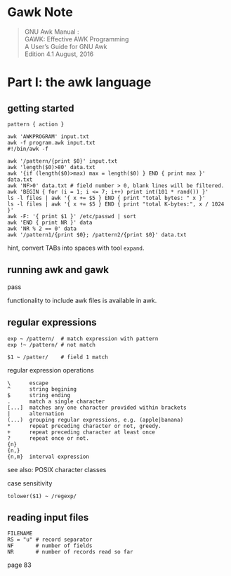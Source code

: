 Gawk Note
===
> GNU Awk Manual :  
> GAWK: Effective AWK Programming  
> A User’s Guide for GNU Awk  
> Edition 4.1 August, 2016  

# Part I: the awk language

## getting started
```
pattern { action }

awk 'AWKPROGRAM' input.txt
awk -f program.awk input.txt
#!/bin/awk -f
```

```
awk '/pattern/{print $0}' input.txt
awk 'length($0)>80' data.txt
awk '{if (length($0)>max) max = length($0) } END { print max }' data.txt
awk 'NF>0' data.txt # field number > 0, blank lines will be filtered.
awk 'BEGIN { for (i = 1; i <= 7; i++) print int(101 * rand()) }'
ls -l files | awk '{ x += $5 } END { print "total bytes: " x }'
ls -l files | awk '{ x += $5 } END { print "total K-bytes:", x / 1024 }'
awk -F: '{ print $1 }' /etc/passwd | sort
awk 'END { print NR }' data
awk 'NR % 2 == 0' data
awk '/pattern1/{print $0}; /pattern2/{print $0}' data.txt
```

hint, convert TABs into spaces with tool `expand`.

## running awk and gawk
pass

functionality to include awk files is available in awk.

## regular expressions
```
exp ~ /pattern/  # match expression with pattern
exp !~ /pattern/ # not match

$1 ~ /patter/    # field 1 match
```

regular expression operations
```
\      escape
^      string begining
$      string ending
.      match a single character
[...]  matches any one character provided within brackets
|      alternation
(...)  grouping regular expressions, e.g. (apple|banana)
*      repeat preceding character or not, greedy.
+      repeat preceding character at least once
?      repeat once or not.
{n}
{n,}
{n,m}  interval expression
```
see also: POSIX character classes

case sensitivity
```
tolower($1) ~ /regexp/
```

## reading input files
```
FILENAME
RS = "u" # record separator
NF       # number of fields
NR       # number of records read so far
```

page 83
